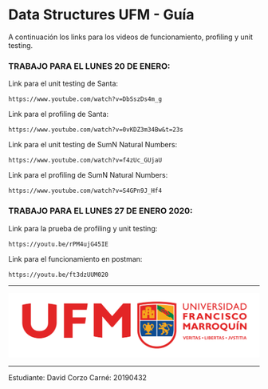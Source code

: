 # Data Structures UFM - Guía

A continuación los links para los videos de funcionamiento, profiling y unit testing.


### TRABAJO PARA EL LUNES 20 DE ENERO:
Link para el unit testing de Santa:
```
https://www.youtube.com/watch?v=DbSszDs4m_g
```

Link para el profiling de Santa:
```
https://www.youtube.com/watch?v=0vKDZ3m34Bw&t=23s
```

Link para el unit testing de SumN Natural Numbers: 
```
https://www.youtube.com/watch?v=f4zUc_GUjaU
```

Link para el profiling de SumN Natural Numbers: 
```
https://www.youtube.com/watch?v=S4GPn9J_Hf4
```


### TRABAJO PARA EL LUNES 27 DE ENERO 2020: 
Link para la prueba de profiling y unit testing:
```
https://youtu.be/rPM4ujG45IE
```

Link para el funcionamiento en postman:
```
https://youtu.be/ft3dzUUM020
```




--------------------------------------------------------------------------

![alt text](ufm_logo.jpg)

--------------------------------------------------------------------------

Estudiante: David Corzo
Carné: 20190432


